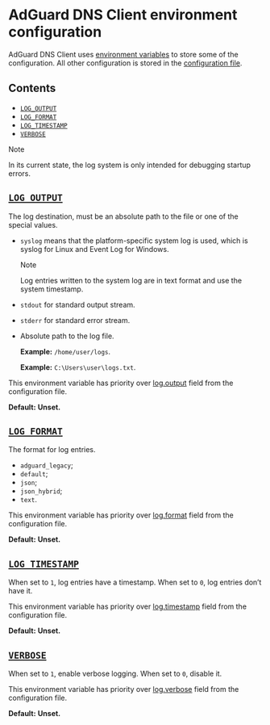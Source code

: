 # AdGuard DNS Client environment configuration

AdGuard DNS Client uses [environment variables][wiki-env] to store some of the configuration. All other configuration is stored in the [configuration file][conf].

## Contents

- [`LOG_OUTPUT`](#LOG_OUTPUT)
- [`LOG_FORMAT`](#LOG_FORMAT)
- [`LOG_TIMESTAMP`](#LOG_TIMESTAMP)
- [`VERBOSE`](#VERBOSE)

[conf]:     configuration.md
[wiki-env]: https://en.wikipedia.org/wiki/Environment_variable

> [!NOTE]
> In its current state, the log system is only intended for debugging startup errors.

## <a href="#LOG_OUTPUT" id="LOG_OUTPUT" name="LOG_OUTPUT">`LOG_OUTPUT`</a>

The log destination, must be an absolute path to the file or one of the special values.

- `syslog` means that the platform-specific system log is used, which is syslog for Linux and Event Log for Windows.

    > [!NOTE]
    > Log entries written to the system log are in text format and use the system timestamp.

- `stdout` for standard output stream.

- `stderr` for standard error stream.

- Absolute path to the log file.

    **Example:** `/home/user/logs`.

    **Example:** `C:\Users\user\logs.txt`.

This environment variable has priority over [log.output][conf-log-output] field from the configuration file.

**Default:** **Unset.**

[conf-log-output]: configuration.md#log-output

## <a href="#LOG_FORMAT" id="LOG_FORMAT" name="LOG_FORMAT">`LOG_FORMAT`</a>

The format for log entries.

- `adguard_legacy`;
- `default`;
- `json`;
- `json_hybrid`;
- `text`.

<!--
    TODO(s.chzhen):  Add output examples.
-->

This environment variable has priority over [log.format][conf-log-format] field from the configuration file.

**Default:** **Unset.**

[conf-log-format]: configuration.md#log-format

## <a href="#LOG_TIMESTAMP" id="LOG_TIMESTAMP" name="LOG_TIMESTAMP">`LOG_TIMESTAMP`</a>

When set to `1`, log entries have a timestamp.  When set to `0`, log entries don’t have it.

This environment variable has priority over [log.timestamp][conf-log-timestamp] field from the configuration file.

**Default:** **Unset.**

[conf-log-timestamp]: configuration.md#log-timestamp

## <a href="#VERBOSE" id="VERBOSE" name="VERBOSE">`VERBOSE`</a>

When set to `1`, enable verbose logging.  When set to `0`, disable it.

This environment variable has priority over [log.verbose][conf-log-verbose] field from the configuration file.

**Default:** **Unset.**

[conf-log-verbose]: configuration.md#log-verbose
